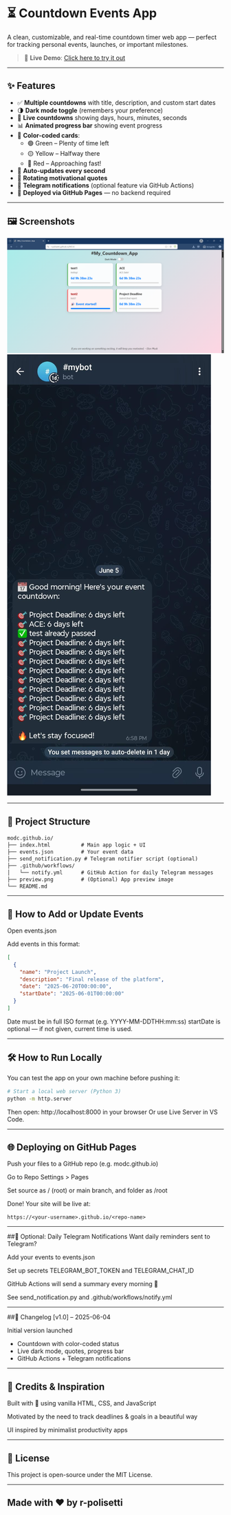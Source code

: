 # ⏳ Countdown Events App

A clean, customizable, and real-time countdown timer web app — perfect for tracking personal events, launches, or important milestones.

> 🚀 **Live Demo**: [Click here to try it out](https://r-polisetti.github.io/MCA/)

---

## ✨ Features

- ✅ **Multiple countdowns** with title, description, and custom start dates
- 🌗 **Dark mode toggle** (remembers your preference)
- 📆 **Live countdowns** showing days, hours, minutes, seconds
- 📊 **Animated progress bar** showing event progress
- 🎨 **Color-coded cards**:
  - 🟢 Green – Plenty of time left
  - 🟡 Yellow – Halfway there
  - 🔴 Red – Approaching fast!
- 🔁 **Auto-updates every second**
- 💬 **Rotating motivational quotes**
- 📩 **Telegram notifications** (optional feature via GitHub Actions)
- 💾 **Deployed via GitHub Pages** — no backend required

---

## 🖼️ Screenshots

 ![Webpage](/web-page.png) 
 ![Notification](notif.jpeg)

---

## 📁 Project Structure

```plaintext
modc.github.io/
├── index.html          # Main app logic + UI
├── events.json         # Your event data
├── send_notification.py # Telegram notifier script (optional)
├── .github/workflows/
│   └── notify.yml      # GitHub Action for daily Telegram messages
├── preview.png         # (Optional) App preview image
└── README.md
```
---

## 📅 How to Add or Update Events
Open events.json

Add events in this format:

```json
[
  {
    "name": "Project Launch",
    "description": "Final release of the platform",
    "date": "2025-06-20T00:00:00",
    "startDate": "2025-06-01T00:00:00"
  }
]
```
Date must be in full ISO format (e.g. YYYY-MM-DDTHH:mm:ss)
startDate is optional — if not given, current time is used.

---

## 🛠️ How to Run Locally
You can test the app on your own machine before pushing it:

```bash
# Start a local web server (Python 3)
python -m http.server
```
Then open: http://localhost:8000 in your browser
Or use Live Server in VS Code.

---

## 🌐 Deploying on GitHub Pages
Push your files to a GitHub repo (e.g. modc.github.io)

Go to Repo Settings > Pages

Set source as / (root) or main branch, and folder as /root

Done! Your site will be live at:

```php-template
https://<your-username>.github.io/<repo-name>
```
---

##🔔 Optional: Daily Telegram Notifications
Want daily reminders sent to Telegram?

Add your events to events.json

Set up secrets TELEGRAM_BOT_TOKEN and TELEGRAM_CHAT_ID

GitHub Actions will send a summary every morning 🎯

See send_notification.py and .github/workflows/notify.yml

---

##📒 Changelog [v1.0] – 2025-06-04

Initial version launched

* Countdown with color-coded status
* Live dark mode, quotes, progress bar
* GitHub Actions + Telegram notifications

---

## 🧠 Credits & Inspiration
Built with 💙 using vanilla HTML, CSS, and JavaScript

Motivated by the need to track deadlines & goals in a beautiful way

UI inspired by minimalist productivity apps

---

## 📃 License
This project is open-source under the MIT License.

---

## Made with ❤️ by r-polisetti
